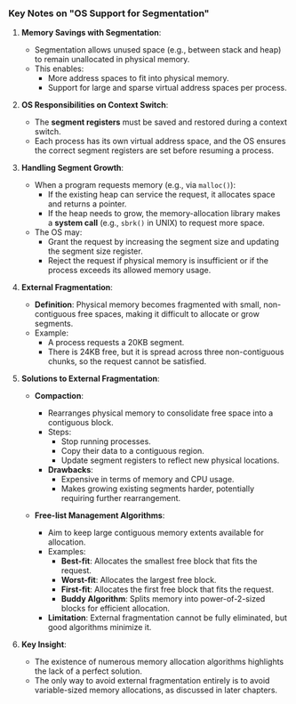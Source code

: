 ### Key Notes on "OS Support for Segmentation"

1. **Memory Savings with Segmentation**:
    
    - Segmentation allows unused space (e.g., between stack and heap) to remain unallocated in physical memory.
    - This enables:
        - More address spaces to fit into physical memory.
        - Support for large and sparse virtual address spaces per process.
2. **OS Responsibilities on Context Switch**:
    
    - The **segment registers** must be saved and restored during a context switch.
    - Each process has its own virtual address space, and the OS ensures the correct segment registers are set before resuming a process.
3. **Handling Segment Growth**:
    
    - When a program requests memory (e.g., via `malloc()`):
        - If the existing heap can service the request, it allocates space and returns a pointer.
        - If the heap needs to grow, the memory-allocation library makes a **system call** (e.g., `sbrk()` in UNIX) to request more space.
    - The OS may:
        - Grant the request by increasing the segment size and updating the segment size register.
        - Reject the request if physical memory is insufficient or if the process exceeds its allowed memory usage.
4. **External Fragmentation**:
    
    - **Definition**: Physical memory becomes fragmented with small, non-contiguous free spaces, making it difficult to allocate or grow segments.
    - Example:
        - A process requests a 20KB segment.
        - There is 24KB free, but it is spread across three non-contiguous chunks, so the request cannot be satisfied.
5. **Solutions to External Fragmentation**:
    
    - **Compaction**:
        
        - Rearranges physical memory to consolidate free space into a contiguous block.
        - Steps:
            - Stop running processes.
            - Copy their data to a contiguous region.
            - Update segment registers to reflect new physical locations.
        - **Drawbacks**:
            - Expensive in terms of memory and CPU usage.
            - Makes growing existing segments harder, potentially requiring further rearrangement.
    - **Free-list Management Algorithms**:
        
        - Aim to keep large contiguous memory extents available for allocation.
        - Examples:
            - **Best-fit**: Allocates the smallest free block that fits the request.
            - **Worst-fit**: Allocates the largest free block.
            - **First-fit**: Allocates the first free block that fits the request.
            - **Buddy Algorithm**: Splits memory into power-of-2-sized blocks for efficient allocation.
        - **Limitation**: External fragmentation cannot be fully eliminated, but good algorithms minimize it.
6. **Key Insight**:
    
    - The existence of numerous memory allocation algorithms highlights the lack of a perfect solution.
    - The only way to avoid external fragmentation entirely is to avoid variable-sized memory allocations, as discussed in later chapters.